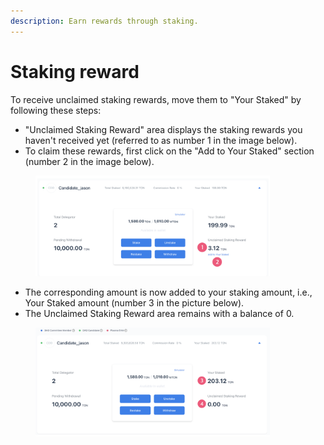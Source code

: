 ```yaml
---
description: Earn rewards through staking.
---
```


# Staking reward

To receive unclaimed staking rewards, move them to "Your Staked" by following these steps:

* "Unclaimed Staking Reward" area displays the staking rewards you haven't received yet (referred to as number 1 in the image below).
* To claim these rewards, first click on the "Add to Your Staked" section (number 2 in the image below).

<figure><img src="../../../.gitbook/assets/image (14).png" alt="" width="375"><figcaption></figcaption></figure>

* The corresponding amount is now added to your staking amount, i.e., Your Staked amount (number 3 in the picture below).
* The Unclaimed Staking Reward area remains with a balance of 0.

<figure><img src="../../../.gitbook/assets/image (16).png" alt="" width="375"><figcaption></figcaption></figure>
